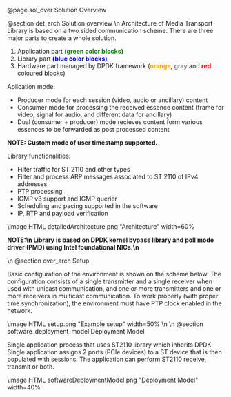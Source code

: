 @page sol_over Solution Overview

@section det_arch Solution overview
\n
Architecture of Media Transport Library is based on a two sided communication scheme. There are three major parts to create a whole solution.

1. Application part <span style="color:green"><b>(green color blocks)</b></span>
2. Library part <span style="color:blue"><b>(blue color blocks)</b></span>
3. Hardware part managed by DPDK framework (<span style="color:orange"><b>orange</b></span>, <span style="color:gray"><b>gray</b></span> and <span style="color:red"><b>red</b></span> coloured blocks)

Aplication mode:

* Producer mode for each session (video, audio or ancillary) content
* Consumer mode for processing the received essence content (frame for video, signal for audio, and different data for ancillary)
* Dual (consumer + producer) mode recieves content form various essences to be forwarded as post processed content

<b>NOTE: Custom mode of user timestamp supported.</b>

Library functionalities:

* Filter traffic for ST 2110 and other types
* Filter and process ARP messages associated to ST 2110 of IPv4 addresses
* PTP processing
* IGMP v3 support and IGMP querier
* Scheduling and pacing supported in the software
* IP, RTP and payload verification

\image HTML detailedArchitecture.png "Architecture" width=60%

<b>NOTE:\n </b>
<b> Library is based on DPDK kernel bypass library and poll mode driver (PMD) using Intel foundational NICs.\n</b>

\n
@section over_arch Setup

Basic configuration of the environment is shown on the scheme below. The configuration consists of a single transmitter and a single receiver when used with unicast communication, and one or more transmitters and one or more receivers in multicast communication. To work properly (with proper time synchronization), the environment must have PTP clock enabled in the network.

\image HTML setup.png "Example setup" width=50%
\n
\n
@section software_deployment_model Deployment Model

Single application process that uses ST2110 library which inherits DPDK. Single application assigns 2 ports (PCIe devices) to a ST device that is then populated with sessions. The application can perform ST2110 receive, transmit or both.

\image HTML softwareDeploymentModel.png "Deployment Model" width=40%
